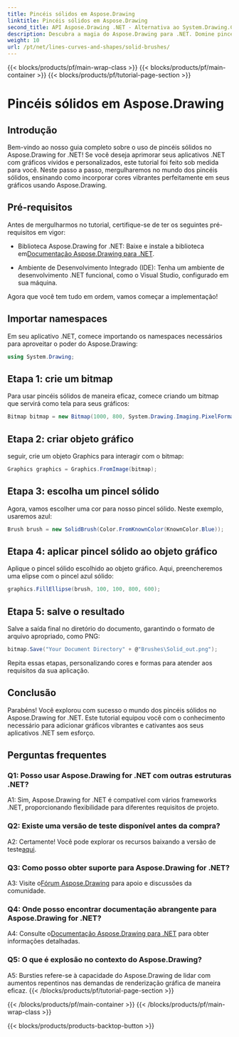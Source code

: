 ```yaml
---
title: Pincéis sólidos em Aspose.Drawing
linktitle: Pincéis sólidos em Aspose.Drawing
second_title: API Aspose.Drawing .NET - Alternativa ao System.Drawing.Common
description: Descubra a magia do Aspose.Drawing para .NET. Domine pincéis sólidos neste guia passo a passo para obter gráficos vibrantes.
weight: 10
url: /pt/net/lines-curves-and-shapes/solid-brushes/
---
```


{{< blocks/products/pf/main-wrap-class >}}
{{< blocks/products/pf/main-container >}}
{{< blocks/products/pf/tutorial-page-section >}}

# Pincéis sólidos em Aspose.Drawing

## Introdução

Bem-vindo ao nosso guia completo sobre o uso de pincéis sólidos no Aspose.Drawing for .NET! Se você deseja aprimorar seus aplicativos .NET com gráficos vívidos e personalizados, este tutorial foi feito sob medida para você. Neste passo a passo, mergulharemos no mundo dos pincéis sólidos, ensinando como incorporar cores vibrantes perfeitamente em seus gráficos usando Aspose.Drawing.

## Pré-requisitos

Antes de mergulharmos no tutorial, certifique-se de ter os seguintes pré-requisitos em vigor:

-  Biblioteca Aspose.Drawing for .NET: Baixe e instale a biblioteca em[Documentação Aspose.Drawing para .NET](https://reference.aspose.com/drawing/net/).

- Ambiente de Desenvolvimento Integrado (IDE): Tenha um ambiente de desenvolvimento .NET funcional, como o Visual Studio, configurado em sua máquina.

Agora que você tem tudo em ordem, vamos começar a implementação!

## Importar namespaces

Em seu aplicativo .NET, comece importando os namespaces necessários para aproveitar o poder do Aspose.Drawing:

```csharp
using System.Drawing;
```

## Etapa 1: crie um bitmap

Para usar pincéis sólidos de maneira eficaz, comece criando um bitmap que servirá como tela para seus gráficos:

```csharp
Bitmap bitmap = new Bitmap(1000, 800, System.Drawing.Imaging.PixelFormat.Format32bppPArgb);
```

## Etapa 2: criar objeto gráfico

seguir, crie um objeto Graphics para interagir com o bitmap:

```csharp
Graphics graphics = Graphics.FromImage(bitmap);
```

## Etapa 3: escolha um pincel sólido

Agora, vamos escolher uma cor para nosso pincel sólido. Neste exemplo, usaremos azul:

```csharp
Brush brush = new SolidBrush(Color.FromKnownColor(KnownColor.Blue));
```

## Etapa 4: aplicar pincel sólido ao objeto gráfico

Aplique o pincel sólido escolhido ao objeto gráfico. Aqui, preencheremos uma elipse com o pincel azul sólido:

```csharp
graphics.FillEllipse(brush, 100, 100, 800, 600);
```

## Etapa 5: salve o resultado

Salve a saída final no diretório do documento, garantindo o formato de arquivo apropriado, como PNG:

```csharp
bitmap.Save("Your Document Directory" + @"Brushes\Solid_out.png");
```

Repita essas etapas, personalizando cores e formas para atender aos requisitos da sua aplicação.

## Conclusão

Parabéns! Você explorou com sucesso o mundo dos pincéis sólidos no Aspose.Drawing for .NET. Este tutorial equipou você com o conhecimento necessário para adicionar gráficos vibrantes e cativantes aos seus aplicativos .NET sem esforço.

## Perguntas frequentes

### Q1: Posso usar Aspose.Drawing for .NET com outras estruturas .NET?

A1: Sim, Aspose.Drawing for .NET é compatível com vários frameworks .NET, proporcionando flexibilidade para diferentes requisitos de projeto.

### Q2: Existe uma versão de teste disponível antes da compra?

A2: Certamente! Você pode explorar os recursos baixando a versão de teste[aqui](https://releases.aspose.com/).

### Q3: Como posso obter suporte para Aspose.Drawing for .NET?

 A3: Visite o[Fórum Aspose.Drawing](https://forum.aspose.com/c/diagram/17) para apoio e discussões da comunidade.

### Q4: Onde posso encontrar documentação abrangente para Aspose.Drawing for .NET?

A4: Consulte o[Documentação Aspose.Drawing para .NET](https://reference.aspose.com/drawing/net/) para obter informações detalhadas.

### Q5: O que é explosão no contexto do Aspose.Drawing?

A5: Bursties refere-se à capacidade do Aspose.Drawing de lidar com aumentos repentinos nas demandas de renderização gráfica de maneira eficaz.
{{< /blocks/products/pf/tutorial-page-section >}}

{{< /blocks/products/pf/main-container >}}
{{< /blocks/products/pf/main-wrap-class >}}

{{< blocks/products/products-backtop-button >}}
